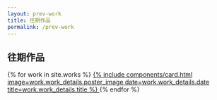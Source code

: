 ```yaml
---
layout: prev-work
title: 往期作品
permalink: /prev-work
---
```


<!-- Hero Banner Section -->
<section class="hero-banner">
  <div class="hero-overlay">
    <h1 class="hero-title">往期作品</h1>
  </div>
</section>

<!-- Main Content -->
<main class="prev-works-main">
  <div class="container">
    <!-- Works Grid -->
    <div class="works-grid">
      {% for work in site.works %}
        <a href="{{ work.url | relative_url }}" class="work-link">
          {% include components/card.html 
             image=work.work_details.poster_image 
             date=work.work_details.date 
             title=work.work_details.title 
          %}
        </a>
      {% endfor %}
    </div>
  </div>
</main>

<script include 
